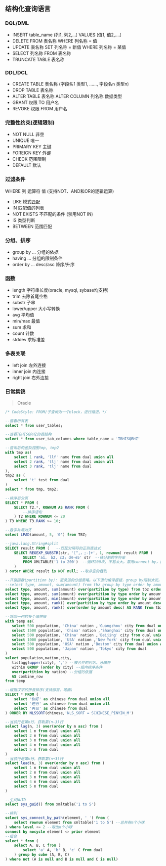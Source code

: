 ## 结构化查询语言
### DQL/DML
- INSERT table_name (列1, 列2,...) VALUES (值1, 值2,....)
- DELETE FROM 表名称 WHERE 列名称 = 值
- UPDATE 表名称 SET 列名称 = 新值 WHERE 列名称 = 某值
- SELECT 列名称 FROM 表名称
- TRUNCATE TABLE 表名称

### DDL/DCL
- CREATE TABLE 表名称 (字段名1 类型1, ……, 字段名n 类型n)
- DROP TABLE 表名称
- ALTER TABLE 表名称 ALTER COLUMN 列名称 数据类型
- GRANT 权限 TO 用户名
- REVOKE 权限 FROM 用户名

### 完整性约束(逻辑限制)
- NOT NULL 非空
- UNIQUE 唯一
- PRIMARY KEY 主键
- FOREIGN KEY 外键
- CHECK 范围限制
- DEFAULT 默认

### 过滤条件
WHERE 列 运算符 值  (支持NOT、AND和OR的逻辑运算)
- LIKE 模式匹配
- IN 匹配值的列表
- NOT EXISTS 不匹配的条件 (禁用NOT IN)
- IS 类型判断
- BETWEEN 范围匹配
### 分组、排序
- group by … 分组的依据
- having … 分组的限制条件
- order by … desc/asc 降序/升序

### 函数
- length 字符串长度(oracle, mysql, sybase均支持)
- trim 去除首尾空格
- substr 子串
- lower/upper 大小写转换
- avg 平均值
- min/max 最值
- sum 求和
- count 计数
- stddev 求标准差

### 多表关联
- left join 左外连接
- inner join 内连接
- right join 右外连接

### 日常集锦
> Oracle
```sql
/* CodeStyle: FROM/子查询为一个block，进行缩进。*/

--查看所有表
select * from user_tables;

--查看TBHISQRHZ的表结构
select * from user_tab_columns where table_name = 'TBHISQRHZ'

--查询后的虚拟视图tmp, tmp2
with tmp as(
    select 1 rank, 'llf' name from dual union all
    select 2 rank, 'tlj' name from dual union all
    select 3 rank, 'tlj' name from dual
), 
tmp2 as (
    select 't' test from dual
)
select * from tmp, tmp2;

--排序后分页
SELECT * FROM (
    SELECT T2.*, ROWNUM AS RANK FROM (
		--排序语句 
	) T2 WHERE ROWNUM <= 20
) T3 WHERE T3.RANK >= 10;

--数字补零对齐
select LPAD(amount, 5, '0') from TBZ;

--java.lang.String#split
SELECT result FROM (   --匹配分隔符的正则表达式
    SELECT REGEXP_SUBSTR(str, '[^,，;-]+', 1, rownum) result FROM (
        SELECT 'a1， b2, c3; d4-e5' str  --待分割的字符串
    	FROM XMLTABLE('1 to 200')  --循环200次，不易太大。禁用connect by，因为存在内存问题。
    ) 
) outer WHERE result is NOT null; --取非空的截取

--开窗函数(partition by): 更灵活的分组策略。以下语句编译报错，group by限制太死。
--select type, amount, sum(amount) from tbz group by type order by amount;
select type, amount, sum(amount) over(partition by type) from tbz order by amount; --只分组
select type, amount, sum(amount) over(partition by type order by amount) from tbz order by amount; --分组后排序，逐项累加
select type, amount, min(amount) over(partition by type order by amount) AS MIN, max(amount) over(partition by type order by amount) AS MAX from tbz order by amount; --循环求最值
select type, amount, rank() over(partition by type order by amount desc) AS RANK from tbz order by amount desc; --分组求排名
select type, amount, rank() over(order by amount desc) AS RANK from tbz order by amount desc; --只排名不分组

--将同一列的多个值拼接
with temp as(
   select 500 population, 'China' nation ,'Guangzhou' city from dual union all
   select 1500 population, 'China' nation ,'Shanghai' city from dual union all
   select 500 population, 'China' nation ,'Beijing' city from dual union all
   select 1000 population, 'USA' nation ,'New York' city from dual union all
   select 500 population, 'USA' nation ,'Bostom' city from dual union all
   select 500 population, 'Japan' nation ,'Tokyo' city from dual
)
select population,nation,city,
   listagg(upper(city), ',') --被合并的列名，分隔符
   within GROUP (order by city) --组内排序条件
   over(partition by nation) --分组的依据
   AS combine_row
from temp

--根据汉字的拼音排序(支持部首、笔画)
SELECT * FROM (
    select '你好' as chinese from dual union all
    select '还行' as chinese from dual union all
    select '再见' as chinese from dual 
) ORDER BY NLSSORT(chinese,'NLS_SORT = SCHINESE_PINYIN_M')

--当前行是第n行，获取第(n-3)行
select lag(n, 3) over(order by n asc) from (
    select 1 n from dual union all
    select 2 n from dual union all
    select 3 n from dual union all
    select 4 n from dual union all
    select 5 n from dual
)
--当前行是第n行，获取第(n+3)行
select lead(n, 3) over(order by n asc) from (
    select 1 n from dual union all
    select 2 n from dual union all
    select 3 n from dual union all
    select 4 n from dual union all
    select 5 n from dual
)

--生成UUID
select sys_guid() from xmltable('1 to 5')

--排列
select sys_connect_by_path(element, ' ') from (
    select rownum element from xmltable('1 to 5') --总共有m个小球
) where level <= 2 --取出n个小球
connect by nocycle element <> prior element
--组合
select * from (
    select A, B, C from (
        select 'a' A, 'b' B, 'c' C from dual
    ) group by cube (A, B, C)
) where not (A is null and B is null and C is null)

```

